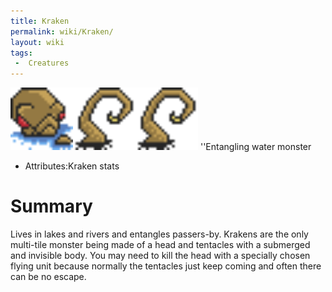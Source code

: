 ```yaml
---
title: Kraken
permalink: wiki/Kraken/
layout: wiki
tags:
 -  Creatures
---
```


<img src="krakenhead.png" title="fig:krakenhead.png" alt="krakenhead.png" width="100" /><img src="krakenland.png" title="fig:krakenland.png" alt="krakenland.png" width="100" /><img src="krakenland.png" title="fig:krakenland.png" alt="krakenland.png" width="100" />
''Entangling water monster

-   Attributes:Kraken stats

Summary
=======

Lives in lakes and rivers and entangles passers-by. Krakens are the only
multi-tile monster being made of a head and tentacles with a submerged
and invisible body. You may need to kill the head with a specially
chosen flying unit because normally the tentacles just keep coming and
often there can be no escape.
